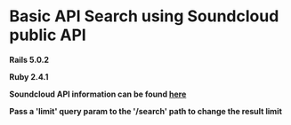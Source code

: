 # Basic API Search using Soundcloud public API

**Rails 5.0.2**

**Ruby 2.4.1**

**Soundcloud API information can be found [here](https://developers.soundcloud.com/docs/api/guide)**

**Pass a 'limit' query param to the '/search' path to change the result limit**